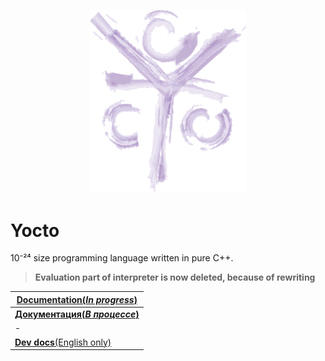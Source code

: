 <p align="center">
    <img src="img/Yocto.png" width="250">    
</p>

# Yocto

10⁻²⁴ size programming language written in pure C++.

> __Evaluation part of interpreter is now deleted, because of rewriting__

| [__Documentation(*In progress*)__](docs/en_docs/getting_started.md) |
| - |
| [__Документация(*В процессе*)__](docs/ru_docs/getting_started.md) |
| - |
| [__Dev docs__(English only)](docs/docs_docs/getting_started.md) |

